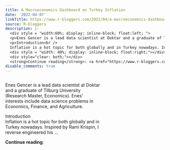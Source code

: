 ```yaml
---
title: A Macroeconomics Dashboard on Turkey Inflation
date: '2022-04-07'
linkTitle: https://www.r-bloggers.com/2022/04/a-macroeconomics-dashboard-on-turkey-inflation/
source: R-bloggers
description: |-
  <div style = "width:60%; display: inline-block; float:left; ">
  <p>Enes Gencer is a lead data scientist at Doktar and a graduate of Tilburg University (Research Master, Economics). Enes’ interests include data science problems in Economics, Finance, and Agriculture.</p>
  <p>Introduction<br />
  Inflation is a hot topic for both globally and in Turkey nowadays. Inspired by Rami Krispin, I reverse engineered his ...</p></div>
  <div style = "width: 40%; display: inline-block; float:right;"></div>
  <div style="clear: both;"></div>
  <strong>Continue reading</strong>: <a href="https://www.r-bloggers.com/2022/04 ...
disable_comments: true
---
```

<div style = "width:60%; display: inline-block; float:left; ">
<p>Enes Gencer is a lead data scientist at Doktar and a graduate of Tilburg University (Research Master, Economics). Enes’ interests include data science problems in Economics, Finance, and Agriculture.</p>
<p>Introduction<br />
Inflation is a hot topic for both globally and in Turkey nowadays. Inspired by Rami Krispin, I reverse engineered his ...</p></div>
<div style = "width: 40%; display: inline-block; float:right;"></div>
<div style="clear: both;"></div>
<strong>Continue reading</strong>: <a href="https://www.r-bloggers.com/2022/04 ...